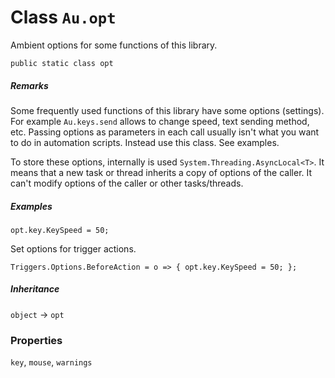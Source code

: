 # Class `Au.opt`

Ambient options for some functions of this library.

```
public static class opt
```

##### Remarks

Some frequently used functions of this library have some options (settings). For example `Au.keys.send` allows to change speed, text sending method, etc. Passing options as parameters in each call usually isn't what you want to do in automation scripts. Instead use this class. See examples.

To store these options, internally is used `System.Threading.AsyncLocal<T>`. It means that a new task or thread inherits a copy of options of the caller. It can't modify options of the caller or other tasks/threads.

##### Examples

```
opt.key.KeySpeed = 50;
```

Set options for trigger actions.

```
Triggers.Options.BeforeAction = o => { opt.key.KeySpeed = 50; };
```

##### Inheritance

`object` → `opt`

### Properties

`key`, `mouse`, `warnings`